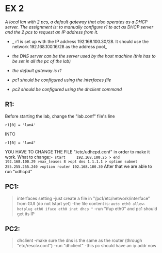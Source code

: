 # EX 2
_A local lan with 2 pcs, a default gateway that also operates as a DHCP
server.
The assignment is: to manually configure r1 to act as DHCP server and
the 2 pcs to request an IP address from it._

- _ r1 is set up with the IP address 192.168.100.30/28. It should use
  the network 192.168.100.16/28 as the address pool_

- _the DNS server can be the server used by the host machine (this has
  to be set in all the pc of the lab)_

- _the default gateway is r1_

- _pc1 should be configured using the interfaces file_

- _pc2 should be configured using the dhclient command_

## R1:
Before starting the lab, change the "lab.conf" file's line 
```
r1[0] = 'lanA'
```
INTO 
```
r1[0] = "lanA"
```

YOU HAVE TO CHANGE THE FILE "/etc/udhcpd.conf" in order to make it work.
What to change:```
	> start		192.168.100.25
	> end		192.168.100.29
	>max_leases 8
	>opt dns 1.1.1.1
	> option subnet 255.255.255.240
	>option router 192.168.100.30
	```
After that we are able to run "udhcpd"

## PC1: 
> interfaces setting
	-just create a file in "/pc1/etc/network/interface" from GUI (do not lstart yet)
	-the file content is: ```
				auto eth0
				allow-hotplug eth0
				iface eth0 inet dhcp " ```
	-run "ifup eth0" and pc1 should get its IP


## PC2: 
>dhclient
	-make sure the dns is the same as the router (through "etc/resolv.conf")
	-run "dhclient"
	-this pc should have an ip addr now












